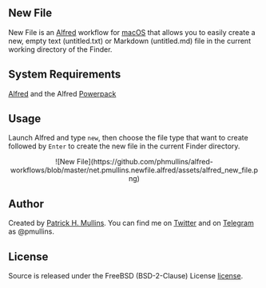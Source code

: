 ## New File
New File is an [Alfred](http://www.alfredapp.com/) workflow for [macOS](https://www.apple.com/osx/) that allows you to easily create a new, empty text (untitled.txt) or Markdown (untitled.md) file in the current working directory of the Finder. 

## System Requirements
[Alfred](http://www.alfredapp.com/) and the Alfred [Powerpack](http://www.alfredapp.com/powerpack/)

## Usage
Launch Alfred and type `new`, then choose the file type that want to create followed by `Enter` to create the new file in the current Finder directory.

<center>
![New File](https://github.com/phmullins/alfred-workflows/blob/master/net.pmullins.newfile.alfred/assets/alfred_new_file.png)
</center>

## Author
Created by [Patrick H. Mullins](http://www.pmullins.net/about). You can find me on  [Twitter](https://twitter.com/phmullins) and on [Telegram](https://telegram.org/) as @pmullins.

## License
Source is released under the FreeBSD (BSD-2-Clause) License [license](license.md).
